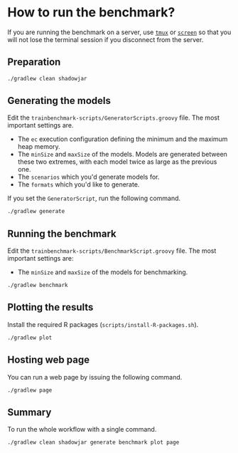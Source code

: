 # How to run the benchmark?

If you are running the benchmark on a server, use [`tmux`](https://tmux.github.io/) or [`screen`](https://www.gnu.org/software/screen/) so that you will not lose the terminal session if you disconnect from the server.

## Preparation

```bash
./gradlew clean shadowjar
```

## Generating the models

Edit the `trainbenchmark-scripts/GeneratorScripts.groovy` file. The most important settings are.

* The `ec` execution configuration defining the minimum and the maximum heap memory.
* The `minSize` and `maxSize` of the models. Models are generated between these two extremes, with each model twice as large as the previous one.
* The `scenarios` which you'd generate models for.
* The `formats` which you'd like to generate.

If you set the `GeneratorScript`, run the following command.

```bash
./gradlew generate
```

## Running the benchmark

Edit the `trainbenchmark-scripts/BenchmarkScript.groovy` file. The most important settings are:

* The `minSize` and `maxSize` of the models for benchmarking.

```bash
./gradlew benchmark
```

## Plotting the results

Install the required R packages (`scripts/install-R-packages.sh`).

```bash
./gradlew plot
```

## Hosting web page

You can run a web page by issuing the following command.

```bash
./gradlew page
```

## Summary

To run the whole workflow with a single command.

```bash
./gradlew clean shadowjar generate benchmark plot page
```
